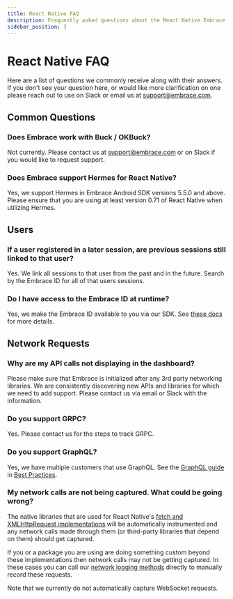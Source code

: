 ```yaml
---
title: React Native FAQ
description: Frequently asked questions about the React Native Embrace SDK
sidebar_position: 3
---
```


# React Native FAQ

Here are a list of questions we commonly receive along with their answers.
If you don't see your question here, or would like more clarification on one please reach out to use on Slack
or email us at [support@embrace.com](mailto:support@embrace.com).

## Common Questions

### **Does Embrace work with Buck / OKBuck?**

Not currently. Please contact us at [support@embrace.com](mailto:support@embrace.com) or on Slack if you would like to request support.

### **Does Embrace support Hermes for React Native?**

Yes, we support Hermes in Embrace Android SDK versions 5.5.0 and above. Please ensure that you are using at least version 0.71 of React Native when utilizing Hermes.


## Users

### **If a user registered in a later session, are previous sessions still linked to that user?**

Yes. We link all sessions to that user from the past and in the future. Search by the Embrace ID for all of that users sessions.

### **Do I have access to the Embrace ID at runtime?**

Yes, we make the Embrace ID available to you via our SDK. See [these docs](/react-native/features/session-metadata/#current-device-id) for more details.

## Network Requests

### **Why are my API calls not displaying in the dashboard?**

Please make sure that Embrace is initialized after any 3rd party networking libraries.
We are consistently discovering new APIs and libraries for which we need to add support.
Please contact us via email or Slack with the information.

### **Do you support GRPC?**

Yes. Please contact us for the steps to track GRPC.

### **Do you support GraphQL?**

Yes, we have multiple customers that use GraphQL. See the [GraphQL guide](/best-practices/graphql) in [Best Practices](/best-practices).

### **My network calls are not being captured. What could be going wrong?**

The native libraries that are used for React Native's [fetch and XMLHttpRequest implementations](https://reactnative.dev/docs/network)
will be automatically instrumented and any network calls made through them (or third-party libraries that depend on them)
should get captured.

If you or a package you are using are doing something custom beyond these implementations then network calls may not be
getting captured. In these cases you can call our [network logging methods](https://github.com/embrace-io/embrace-react-native-sdk/blob/main/packages/core/src/api/network.ts)
directly to manually record these requests.

Note that we currently do not automatically capture WebSocket requests.